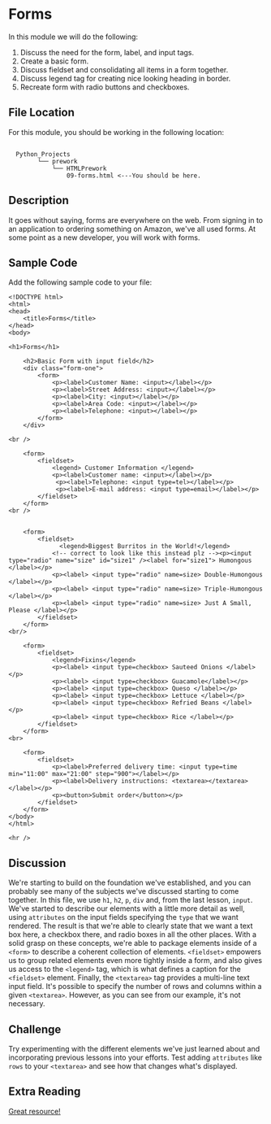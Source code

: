 # Forms

In this module we will do the following:

1. Discuss the need for the form, label, and input tags.
2. Create a basic form.
3. Discuss fieldset and consolidating all items in a form together.
4. Discuss legend tag for creating nice looking heading in border.
5. Recreate form with radio buttons and checkboxes.

## File Location <a id="file-location"></a>

For this module, you should be working in the following location:

```text

  Python_Projects
        └── prework
            └── HTMLPrework
                09-forms.html <---You should be here.
```

## Description <a id="description"></a>

It goes without saying, forms are everywhere on the web. From signing in to an application to ordering something on Amazon, we've all used forms. At some point as a new developer, you will work with forms.

## Sample Code <a id="sample-code"></a>

Add the following sample code to your file:

```text
<!DOCTYPE html>
<html>
<head>
    <title>Forms</title>
</head>
<body>
​
<h1>Forms</h1>
​
    <h2>Basic Form with input field</h2>
    <div class="form-one">
        <form>
            <p><label>Customer Name: <input></label></p>
            <p><label>Street Address: <input></label></p>
            <p><label>City: <input></label></p>
            <p><label>Area Code: <input></label></p>
            <p><label>Telephone: <input></label></p>
        </form>    
    </div> 
​
<br />
​
    <form>
        <fieldset>
            <legend> Customer Information </legend>
            <p><label>Customer name: <input></label></p>
             <p><label>Telephone: <input type=tel></label></p>
             <p><label>E-mail address: <input type=email></label></p>
        </fieldset>
    </form>
<br />
​
​
    <form>
        <fieldset>
              <legend>Biggest Burritos in the World!</legend>
            <!-- correct to look like this instead plz --><p><input type="radio" name="size" id="size1" /><label for="size1"> Humongous </label></p>
            <p><label> <input type="radio" name=size> Double-Humongous </label></p>
            <p><label> <input type="radio" name=size> Triple-Humongous </label></p>
            <p><label> <input type="radio" name=size> Just A Small, Please </label></p>
        </fieldset>
    </form>
<br/>
​
    <form>
        <fieldset>
            <legend>Fixins</legend>
            <p><label> <input type=checkbox> Sauteed Onions </label></p>
            <p><label> <input type=checkbox> Guacamole</label></p>
            <p><label> <input type=checkbox> Queso </label></p>
            <p><label> <input type=checkbox> Lettuce </label></p>
            <p><label> <input type=checkbox> Refried Beans </label></p>
            <p><label> <input type=checkbox> Rice </label></p>
        </fieldset>
    </form>
<br>
​
    <form>
        <fieldset>
            <p><label>Preferred delivery time: <input type=time min="11:00" max="21:00" step="900"></label></p>
            <p><label>Delivery instructions: <textarea></textarea></label></p>
            <p><button>Submit order</button></p>
        </fieldset>
    </form>    
</body>
</html>
​
<hr />
```

## Discussion <a id="discussion"></a>

We're starting to build on the foundation we've established, and you can probably see many of the subjects we've discussed starting to come together. In this file, we use `h1`, `h2`, `p`, `div` and, from the last lesson, `input`. We've started to describe our elements with a little more detail as well, using `attributes` on the input fields specifying the `type` that we want rendered. The result is that we're able to clearly state that we want a text box here, a checkbox there, and radio boxes in all the other places. With a solid grasp on these concepts, we're able to package elements inside of a `<form>` to describe a coherent collection of elements. `<fieldset>` empowers us to group related elements even more tightly inside a form, and also gives us access to the `<legend>` tag, which is what defines a caption for the `<fieldset>` element. Finally, the `<textarea>` tag provides a multi-line text input field. It's possible to specify the number of rows and columns within a given `<textarea>`. However, as you can see from our example, it's not necessary.

## Challenge <a id="challenge"></a>

Try experimenting with the different elements we've just learned about and incorporating previous lessons into your efforts. Test adding `attributes` like `rows` to your `<textarea>` and see how that changes what's displayed.

## Extra Reading <a id="extra-reading"></a>

​[Great resource!](https://www.w3.org/TR/html401/interact/forms.html)​


